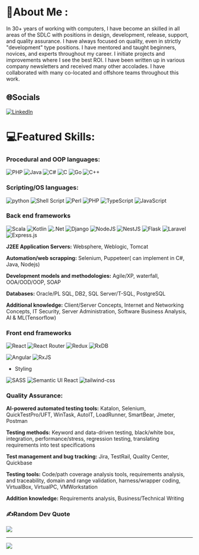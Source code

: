 # 💫About Me :
In 30+ years of working with computers, I have become an skilled in all areas of the SDLC with positions in design, development, release, support, and quality assurance. I have always focused on quality, even in strictly "development" type positions. I have mentored and taught beginners, novices, and experts throughout my career. I initiate projects and improvements where I see the best ROI. I have been written up in various company newsletters and received many other accolades. I have collaborated with many co-located and offshore teams throughout this work.

## 🌐Socials
[![LinkedIn](https://img.shields.io/badge/LinkedIn-%230077B5.svg?logo=linkedin&logoColor=white)](https://linkedin.com/in/software-eng) 

# 💻Featured Skills:

###  Procedural and OOP languages:
![PHP](https://img.shields.io/badge/php-%2300599C.svg?style=for-the-badge&logo=c%2B%2B&logoColor=white) 
![Java](https://img.shields.io/badge/java-%23ED8B00.svg?style=for-the-badge&logo=java&logoColor=white) 
![C#](https://img.shields.io/badge/c%23-%23239120.svg?style=for-the-badge&logo=c-sharp&logoColor=white) 
![C](https://img.shields.io/badge/c-%2300599C.svg?style=for-the-badge&logo=c&logoColor=white) 
![Go](https://img.shields.io/badge/go-%2300ADD8.svg?style=for-the-badge&logo=go&logoColor=white) 
![C++](https://img.shields.io/badge/c++-%2300599C.svg?style=for-the-badge&logo=c%2B%2B&logoColor=white) 



### Scripting/OS languages:
![python](https://img.shields.io/badge/Python-3776AB?style=for-the-badge&logo=python&logoColor=white)
![Shell Script](https://img.shields.io/badge/shell_script-%23121011.svg?style=for-the-badge&logo=gnu-bash&logoColor=white) 
![Perl](https://img.shields.io/badge/perl-%2339457E.svg?style=for-the-badge&logo=perl&logoColor=white) 
![PHP](https://img.shields.io/badge/php-%23777BB4.svg?style=for-the-badge&logo=php&logoColor=white) 
![TypeScript](https://img.shields.io/badge/typescript-%23007ACC.svg?style=for-the-badge&logo=typescript&logoColor=white) 
![JavaScript](https://img.shields.io/badge/javascript-%23323330.svg?style=for-the-badge&logo=javascript&logoColor=%23F7DF1E) 

### Back end frameworks

![Scala](https://img.shields.io/badge/scala-%23DC322F.svg?style=for-the-badge&logo=scala&logoColor=white) 
![Kotlin](https://img.shields.io/badge/kotlin-%230095D5.svg?style=for-the-badge&logo=kotlin&logoColor=white) 
![.Net](https://img.shields.io/badge/.NET-5C2D91?style=for-the-badge&logo=.net&logoColor=white) 
![Django](https://img.shields.io/badge/django-%23092E20.svg?style=for-the-badge&logo=django&logoColor=white) 
![NodeJS](https://img.shields.io/badge/node.js-6DA55F?style=for-the-badge&logo=node.js&logoColor=white) 
![NestJS](https://img.shields.io/badge/nestjs-%23E0234E.svg?style=for-the-badge&logo=nestjs&logoColor=white) 
![Flask](https://img.shields.io/badge/flask-%23000.svg?style=for-the-badge&logo=flask&logoColor=white) 
![Laravel](https://img.shields.io/badge/laravel-%23FF2D20.svg?style=for-the-badge&logo=laravel&logoColor=white)  
![Express.js](https://img.shields.io/badge/express.js-%23404d59.svg?style=for-the-badge&logo=express&logoColor=%2361DAFB)

**J2EE Application Servers:** Websphere, Weblogic, Tomcat

**Automation/web scrapping:** Selenium, Puppeteer( can implement in C#, Java, Nodejs)

**Development models and methodologies:** Agile/XP, waterfall, OOA/OOD/OOP, SOAP

**Databases:** Oracle/PL SQL, DB2, SQL Server/T-SQL, PostgreSQL

**Additional knowledge:** Client/Server Concepts, Internet and Networking Concepts, IT Security, Server Administration, Software Business Analysis, AI & ML(Tensorflow)

### Front end frameworks

![React](https://img.shields.io/badge/react-%2320232a.svg?style=for-the-badge&logo=react&logoColor=%2361DAFB) 
![React Router](https://img.shields.io/badge/React_Router-CA4245?style=for-the-badge&logo=react-router&logoColor=white) 
![Redux](https://img.shields.io/badge/redux-%23593d88.svg?style=for-the-badge&logo=redux&logoColor=white) 
![RxDB](https://img.shields.io/badge/rxjs-%23B7178C.svg?style=for-the-badge&logo=reactivex&logoColor=white) 

![Angular](https://img.shields.io/badge/angular-%23DD0031.svg?style=for-the-badge&logo=angular&logoColor=white)
![RxJS](https://img.shields.io/badge/rxjs-%23B7178C.svg?style=for-the-badge&logo=reactivex&logoColor=white) 

- Styling 

![SASS](https://img.shields.io/badge/SASS-hotpink.svg?style=for-the-badge&logo=SASS&logoColor=white) 
![Semantic UI React](https://img.shields.io/badge/Semantic%20UI%20React-%2335BDB2.svg?style=for-the-badge&logo=SemanticUIReact&logoColor=white) 
![tailwind-css](https://img.shields.io/badge/tailwind_css-06B6D4?style=for-the-badge&logo=tailwind-css&logoColor=white)



### Quality Assurance:

**AI-powered automated testing tools:** Katalon, Selenium, QuickTestPro/UFT, WinTask, AutoIT, LoadRunner, SmartBear, Jmeter, Postman

**Testing methods:** Keyword and data-driven testing, black/white box, integration, performance/stress, regression testing, translating requirements into test specifications

**Test management and bug tracking:** Jira, TestRail, Quality Center, Quickbase

**Testing tools:** Code/path coverage analysis tools, requirements analysis, and traceability, domain and range validation, harness/wrapper coding, VirtualBox, VirtualPC, VMWorkstation

**Addition knowledge:** Requirements analysis, Business/Technical Writing



### ✍️Random Dev Quote
![](https://quotes-github-readme.vercel.app/api?type=vetical&theme=gruvbox)

---
[![](https://visitcount.itsvg.in/api?id=bb99a&icon=0&color=0)](https://visitcount.itsvg.in)
